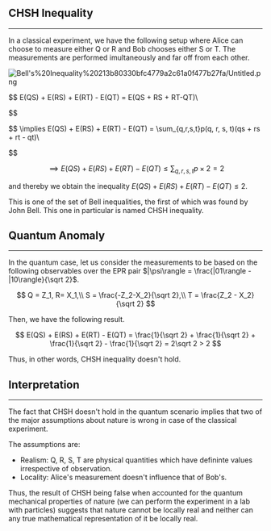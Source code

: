 ## CHSH Inequality

---

In a classical experiment, we have the following setup where Alice can choose to measure either Q or R and Bob chooses either S or T. The measurements are performed imultaneously and far off from each other.

![Bell's%20Inequality%20213b80330bfc4779a2c61a0f477b27fa/Untitled.png](Quantum%20Computing/images/Bell's%20Inequality/Untitled.png)

$$
E(QS) + E(RS) + E(RT) - E(QT) = E(QS + RS + RT-QT)\\

$$

$$
\implies E(QS) + E(RS) + E(RT) - E(QT) = \sum_{q,r,s,t}p(q, r, s, t)(qs + rs + rt - qt)\\

$$

$$
\implies E(QS) + E(RS) + E(RT) - E(QT) \leq \sum_{q,r,s,t}p\times 2 = 2
$$

and thereby we obtain the inequality $E(QS) + E(RS) + E(RT) - E(QT) \leq 2$.

This is one of the set of Bell inequalities, the first of which was found by John Bell. This one in particular is named CHSH inequality.

## Quantum Anomaly

---

In the quantum case, let us consider the measurements to be based on the following observables over the EPR pair $|\psi\rangle = \frac{|01\rangle - |10\rangle}{\sqrt 2}$.

$$
Q = Z_1, R= X_1,\\
S = \frac{-Z_2-X_2}{\sqrt 2},\\
T = \frac{Z_2 - X_2}{\sqrt 2}
$$

Then, we have the following result.

$$
E(QS) + E(RS) + E(RT) - E(QT) = \frac{1}{\sqrt 2} + \frac{1}{\sqrt 2} + \frac{1}{\sqrt 2} - \frac{1}{\sqrt 2} = 2\sqrt 2 > 2
$$

Thus, in other words, CHSH inequality doesn't hold. 

## Interpretation

---

The fact that CHSH doesn't hold in the quantum scenario implies that two of the major assumptions about nature is wrong in case of the classical experiment.

The assumptions are:

- Realism: Q, R, S, T are physical quantities which have defininte values irrespective of observation.
- Locality: Alice's measurement doesn't influence that of Bob's.

Thus, the result of CHSH being false when accounted for the quantum mechanical properties of nature (we can perform the experiment in a lab with particles) suggests that nature cannot be locally real and neither can any true mathematical representation of it be locally real.